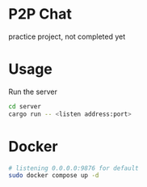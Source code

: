 # P2P Chat

practice project, not completed yet

# Usage

Run the server

```sh
cd server
cargo run -- <listen address:port>
```

# Docker
```sh
# listening 0.0.0.0:9876 for default
sudo docker compose up -d
```
